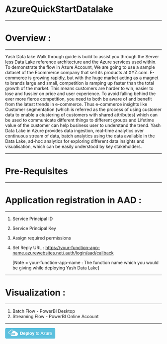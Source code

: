 # AzureQuickStartDatalake

--------------------------------------------------------------------------
# Overview :
--------------------------------------------------------------------------

Yash Data lake Walk through guide is build to assist you through the Server less Data Lake reference architecture and the Azure services used within. To demonstrate the flow in Azure Account, We are going to use a sample dataset of the Ecommerce company that sell its products at XYZ.com. E-commerce is growing rapidly, but with the huge market acting as a magnet to brands large and small, competition is ramping up faster than the total growth of the market. This means customers are harder to win, easier to lose and fussier on price and user experience. To avoid falling behind the ever more fierce competition, you need to both be aware of and benefit from the latest trends in e-commerce. Thus e-commerce insights like Customer segmentation (which is referred as the process of using customer data to enable a clustering of customers with shared attributes) which can be used to communicate different things to different groups and Lifetime value of the customer can help business user to understand the trend. Yash Data Lake in Azure provides data ingestion, real-time analytics over continuous stream of data, batch analytics using the data available in the Data Lake, ad-hoc analytics for exploring different data insights and visualisation, which can be easily understood by key stakeholders.

--------------------------------------------------------------------------
# Pre-Requisites
--------------------------------------------------------------------------
# Application registration in AAD :
--------------------------------------------------------------------------
1. Service Principal ID
2. Service Principal Key
3. Assign required permissions
4. Set Reply URL :
	https://your-function-app-name.azurewebsites.net/.auth/login/aad/callback
	
	[Note = your-function-app-name : The function name which you would be giving while deploying Yash Data Lake]
	
--------------------------------------------------------------------------
# Visualization :
--------------------------------------------------------------------------
1. Batch Flow - PowerBI Desktop
2. Streaming Flow - PowerBI Online Account
--------------------------------------------------------------------------
<a href="https://portal.azure.com/#create/Microsoft.Template/uri/https%3A%2F%2Fraw.githubusercontent.com%2FAzure%2Fazure-quickstart-templates%2Fmaster%2F100-blank-template%2Fazuredeploy.json" target="_blank">
<img src="https://raw.githubusercontent.com/Azure/azure-quickstart-templates/master/1-CONTRIBUTION-GUIDE/images/deploytoazure.png"/>
</a>
